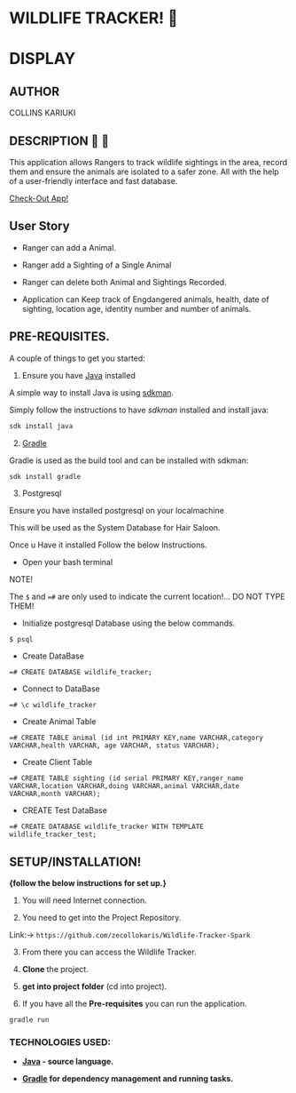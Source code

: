 #                                                         WILDLIFE TRACKER! :paw_prints:

# DISPLAY

## AUTHOR

COLLINS KARIUKI

## DESCRIPTION :page_with_curl: :paw_prints:

This application allows Rangers to track wildlife sightings in the area, record them and ensure the animals are isolated to a safer zone. All with the help of a user-friendly interface and fast database.

[Check-Out App!](https://wl-tracker.herokuapp.com/)

## User Story

- Ranger can add a Animal.

- Ranger add a Sighting of a Single Animal

- Ranger can delete both Animal and Sightings Recorded.

- Application can Keep track of Engdangered animals, health, date of sighting, location age, identity number and number of animals. 

## PRE-REQUISITES.

A couple of things to get you started:

1. Ensure you have [Java](https://java.com/en/download/) installed

A simple way to install Java is using [sdkman](https://sdkman.io/).

Simply follow the instructions to have _sdkman_ installed and install java:

```bash
sdk install java
```

2. [Gradle](https://gradle.org/)

Gradle is used as the build tool and can be installed with sdkman:

```bash
sdk install gradle
```

3. Postgresql

Ensure you have installed postgresql on your localmachine

This will be used as the System Database for Hair Saloon.

Once u Have it installed Follow the below Instructions.

- Open your bash terminal

NOTE!

The ``` $ ``` and ``` =# ``` are only used to indicate the current location!... DO NOT TYPE THEM!

- Initialize postgresql Database using the below commands.

```
$ psql
```

- Create DataBase

```
=# CREATE DATABASE wildlife_tracker;
```

- Connect to DataBase

```
=# \c wildlife_tracker
```

- Create Animal Table

```
=# CREATE TABLE animal (id int PRIMARY KEY,name VARCHAR,category VARCHAR,health VARCHAR, age VARCHAR, status VARCHAR);
```

- Create Client Table

```
=# CREATE TABLE sighting (id serial PRIMARY KEY,ranger_name VARCHAR,location VARCHAR,doing VARCHAR,animal VARCHAR,date VARCHAR,month VARCHAR);
```

- CREATE Test DataBase

```
=# CREATE DATABASE wildlife_tracker WITH TEMPLATE wildlife_tracker_test;
```

## **SETUP/INSTALLATION!**

**{follow the below instructions for set up.}**

1. You will need Internet connection.

2. You need to get into the Project Repository.

Link:-> ```https://github.com/zecollokaris/Wildlife-Tracker-Spark```

3. From there you can access the Wildlife Tracker.

4. **Clone** the project.

5. **get into project folder** (cd into project).

6. If you have all the **Pre-requisites** you can run the application.

```
gradle run
```

### TECHNOLOGIES USED:

- **[Java](https://java.com/en/download/) - source language.**

- **[Gradle](https://gradle.org/) for dependency management and running tasks.**
